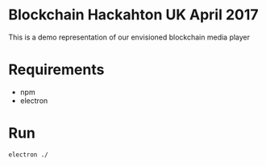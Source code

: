 # Blockchain Hackahton UK April 2017

This is a demo representation of our envisioned blockchain media player

# Requirements

 - npm
 - electron

# Run

    electron ./
